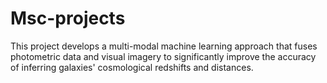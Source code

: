 # Msc-projects
This project develops a multi-modal machine learning approach that fuses photometric data and visual imagery to significantly improve the accuracy of inferring galaxies' cosmological redshifts and distances.
